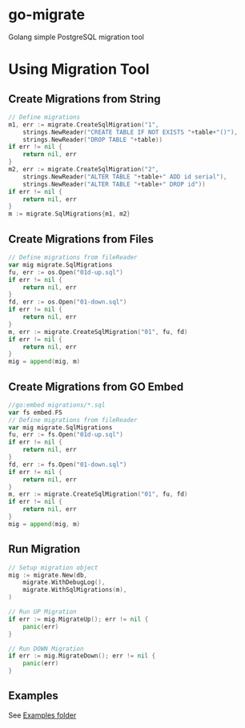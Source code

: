 # go-migrate

Golang simple PostgreSQL migration tool

# Using Migration Tool

## Create Migrations from String

```go
// Define migrations
m1, err := migrate.CreateSqlMigration("1",
    strings.NewReader("CREATE TABLE IF NOT EXISTS "+table+"()"),
    strings.NewReader("DROP TABLE "+table))
if err != nil {
    return nil, err
}
m2, err := migrate.CreateSqlMigration("2",
    strings.NewReader("ALTER TABLE "+table+" ADD id serial"),
    strings.NewReader("ALTER TABLE "+table+" DROP id"))
if err != nil {
    return nil, err
}
m := migrate.SqlMigrations{m1, m2}
```

## Create Migrations from Files

```go
// Define migrations from fileReader
var mig migrate.SqlMigrations
fu, err := os.Open("01d-up.sql")
if err != nil {
    return nil, err
}
fd, err := os.Open("01-down.sql")
if err != nil {
    return nil, err
}
m, err := migrate.CreateSqlMigration("01", fu, fd)
if err != nil {
    return nil, err
}
mig = append(mig, m)
```

## Create Migrations from GO Embed

```go
//go:embed migrations/*.sql
var fs embed.FS
// Define migrations from fileReader
var mig migrate.SqlMigrations
fu, err := fs.Open("01d-up.sql")
if err != nil {
    return nil, err
}
fd, err := fs.Open("01-down.sql")
if err != nil {
    return nil, err
}
m, err := migrate.CreateSqlMigration("01", fu, fd)
if err != nil {
    return nil, err
}
mig = append(mig, m)
```

## Run Migration

```go
// Setup migration object
mig := migrate.New(db,
    migrate.WithDebugLog(),
    migrate.WithSqlMigrations(m),
)

// Run UP Migration
if err := mig.MigrateUp(); err != nil {
    panic(err)
}

// Run DOWN Migration
if err := mig.MigrateDown(); err != nil {
    panic(err)
}
```

## Examples

See [Examples folder](./cmd/examples)
